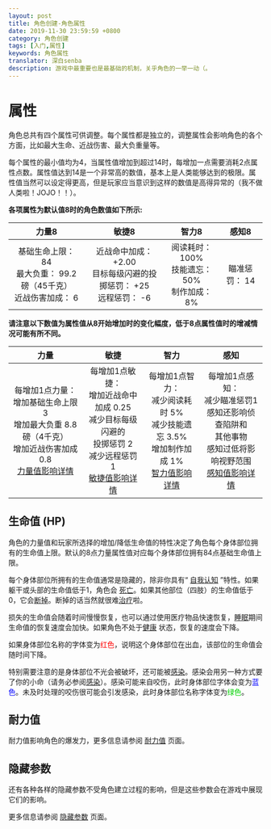 ```yaml
---
layout: post
title: 角色创建-角色属性
date: 2019-11-30 23:59:59 +0800
category: 角色创建
tags: [入门,属性]
keywords: 角色属性
translator: 深白senba
description: 游戏中最重要也是最基础的机制，关乎角色的一举一动（。
---
```


# 属性

角色总共有四个属性可供调整。每个属性都是独立的，调整属性会影响角色的各个方面，比如最大生命、近战伤害、最大负重量等。

每个属性的最小值均为4，当属性值增加到超过14时，每增加一点需要消耗2点属性点数。属性值达到14是一个非常高的数值，基本上是人类能够达到的极限。属性值当然可以设定得更高，但是玩家应当意识到这样的数值是高得异常的（我不做人类啦！JOJO！！）。

**各项属性为默认值8时的角色数值如下所示:**

|                            力量8                             |                            敏捷8                             |                         智力8                          |     感知8     |
| :----------------------------------------------------------: | :----------------------------------------------------------: | :----------------------------------------------------: | :-----------: |
| 基础生命上限： 84<br />最大负重： 99.2磅（45千克）<br />近战伤害加成： 6 | 近战命中加成： +2.00<br />目标每级闪避的投掷惩罚： +25<br />远程惩罚： -6 | 阅读耗时： 100%<br />技能遗忘： 50%<br />制作加成： 8% | 瞄准惩罚： 14 |

**请注意以下数值为属性值从8开始增加时的变化幅度，低于8点属性值时的增减情况可能有所不同。**

|                             力量                             |                             敏捷                             |                             智力                             |                             感知                             |
| :----------------------------------------------------------: | :----------------------------------------------------------: | :----------------------------------------------------------: | :----------------------------------------------------------: |
| 每增加1点力量：<br />增加基础生命上限 3<br />增加最大负重 8.8磅（4千克）<br />增加近战伤害加成 0.8<br />[力量值影响详情](http://dev.narc.ro/cataclysm/doxygen/Effects_Stat_Strength.html) | 每增加1点敏捷：<br />增加近战命中加成 0.25<br />减少目标每级闪避的<br />投掷惩罚 2<br />减少远程惩罚 1<br />[敏捷值影响详情](http://dev.narc.ro/cataclysm/doxygen/Effects_Stat_Dexterity.html) | 每增加1点智力：<br />减少阅读耗时 5%<br />减少技能遗忘 3.5%<br />增加制作加成 1%<br />[智力值影响详情](http://dev.narc.ro/cataclysm/doxygen/Effects_Stat_Intelligence.html) | 每增加1点感知：<br />减少瞄准惩罚1<br />感知还影响侦查陷阱和<br />其他事物<br />感知过低将影响视野范围<br />[感知值影响详情](http://dev.narc.ro/cataclysm/doxygen/Effects_Stat_Perception.html) |

## 生命值 (HP)

角色的力量值和玩家所选择的增加/降低生命值的特性决定了角色每个身体部位拥有的生命值上限。默认的8点力量属性值对应每个身体部位拥有84点基础生命值上限。

每个身体部位所拥有的生命值通常是隐藏的，除非你具有“ [自我认知](http://cddawiki.chezzo.com/cdda_wiki/index.php?title=Self-aware) ”特性。如果躯干或头部的生命值低于1，角色会 [死亡](http://cddawiki.chezzo.com/cdda_wiki/index.php?title=Fun)。如果其他部位（四肢）的生命值低于0，它会[断掉](http://cddawiki.chezzo.com/cdda_wiki/index.php?title=Broken_limb)。断掉的话当然就很难[治疗](http://cddawiki.chezzo.com/cdda_wiki/index.php?title=Broken_limb#How_to_fix_it)啦。

损失的生命值会随着时间慢慢恢复，也可以通过使用医疗物品快速恢复，[睡眠](http://cddawiki.chezzo.com/cdda_wiki/index.php?title=Sleep)期间生命值的恢复速度会加快。如果角色不处于[健康](http://cddawiki.chezzo.com/cdda_wiki/index.php?title=Hidden_stats#Health) 状态，恢复的速度会下降。

如果身体部位名称的字体变为<font color='#ff0000'>红色</font>，说明这个身体部位在出血，该部位的生命值会随时间下降。

特别需要注意的是身体部位不光会被破坏，还可能被[感染](http://cddawiki.chezzo.com/cdda_wiki/index.php?title=Infection)。感染会用另一种方式要了你的小命（请务必参阅[感染](http://cddawiki.chezzo.com/cdda_wiki/index.php?title=Infection)）。感染可能来自咬伤，此时身体部位字体会变为<font color='#0000ff'>蓝色</font>。未及时处理的咬伤很可能会引发感染，此时身体部位名称字体变为<font color='#00d000'>绿色</font>。

## 耐力值

耐力值影响角色的爆发力，更多信息请参阅 [耐力值](http://cddawiki.chezzo.com/cdda_wiki/index.php?title=Stamina) 页面。

## 隐藏参数

还有各种各样的隐藏参数不受角色建立过程的影响，但是这些参数会在游戏中展现它们的影响。

更多信息请参阅 [隐藏参数](http://cddawiki.chezzo.com/cdda_wiki/index.php?title=Hidden_stats) 页面。
